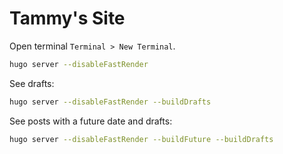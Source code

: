 # Tammy's Site
Open terminal `Terminal > New Terminal`.
```bash
hugo server --disableFastRender
```

See drafts:
```bash
hugo server --disableFastRender --buildDrafts
```

See posts with a future date and drafts:
```bash
hugo server --disableFastRender --buildFuture --buildDrafts
```
